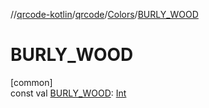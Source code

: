 //[qrcode-kotlin](../../../index.md)/[qrcode](../index.md)/[Colors](index.md)/[BURLY_WOOD](-b-u-r-l-y_-w-o-o-d.md)

# BURLY_WOOD

[common]\
const val [BURLY_WOOD](-b-u-r-l-y_-w-o-o-d.md): [Int](https://kotlinlang.org/api/latest/jvm/stdlib/kotlin/-int/index.html)

